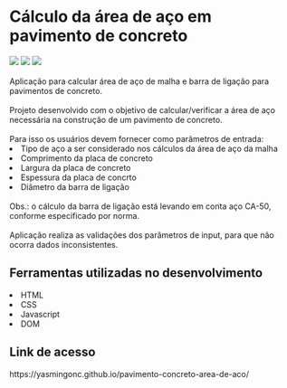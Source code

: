 # Cálculo da área de aço em pavimento de concreto
<div>
 <img src="https://img.shields.io/badge/HTML-239120?style=for-the-badge&logo=html5&logoColor=white" target="_blank">
 <img src="https://img.shields.io/badge/CSS-239120?&style=for-the-badge&logo=css3&logoColor=white" target="_blank">
 <img src="https://img.shields.io/badge/JavaScript-F7DF1E?style=for-the-badge&logo=javascript&logoColor=black" target="_blank">
 </div>
 <br>
 Aplicação para calcular área de aço de malha e barra de ligação para pavimentos de concreto.
 <br><br>
 Projeto desenvolvido com o objetivo de calcular/verificar a área de aço necessária na construção de um pavimento de concreto.
 <br><br>
 Para isso os usuários devem fornecer como parâmetros de entrada:
 <li>Tipo de aço a ser considerado nos cálculos da área de aço da malha</li>
 <li>Comprimento da placa de concreto</li>
 <li>Largura da placa de concreto</li>
 <li>Espessura da placa de concrto</li>
 <li>Diâmetro da barra de ligação</li>
 <br>
 Obs.: o cálculo da barra de ligação está levando em conta aço CA-50, conforme especificado por norma. 
 <br><br>
 Aplicação realiza as validações dos parâmetros de input, para que não ocorra dados inconsistentes. 
  <br>
<h2>Ferramentas utilizadas no desenvolvimento</h2>
<li>HTML</li>
<li>CSS</li>
<li>Javascript</li>
<li>DOM</li>

<h2>Link de acesso</h2>
https://yasmingonc.github.io/pavimento-concreto-area-de-aco/



